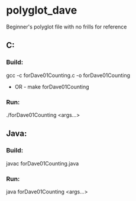 # polyglot_dave

Beginner's polyglot file with no frills for reference

## C:
### Build:
gcc -c forDave01Counting.c -o forDave01Counting
- OR -
make forDave01Counting

### Run:
./forDave01Counting <args...>

## Java:
### Build:
javac forDave01Counting.java

### Run:
java forDave01Counting <args...>
